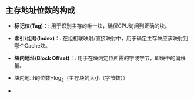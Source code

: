 

## 主存地址位数的构成
-   **标记位(Tag)**：: 用于识别主存的唯一块，确保CPU访问到正确的块。
    
-   **索引/组号(Index)**：: 在组相联映射/直接映射中，用于确定主存块应该映射到哪个Cache块。
    
-   **块内地址(Block Offset)**：: 用于在块内定位所需的字或字节，即块中的偏移量。

- 块内地址的位数=log$_2$（主存块的大小（字节数））

- 

<!--stackedit_data:
eyJoaXN0b3J5IjpbMTQ2ODM0MDA5LDEwODMwNzY5NzYsMzUxMT
YxNTUxLC0xNTUzMjg5NTA3XX0=
-->
